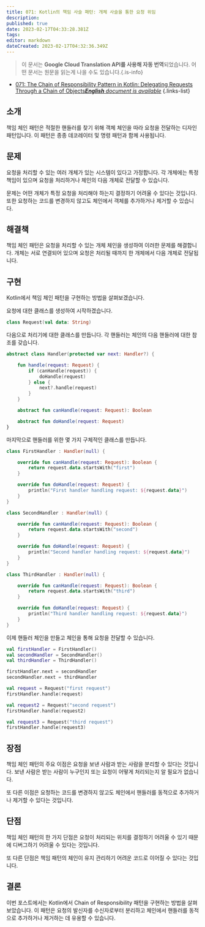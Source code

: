 ```yaml
---
title: 071: Kotlin의 책임 사슬 패턴: 개체 사슬을 통한 요청 위임
description: 
published: true
date: 2023-02-17T04:33:28.381Z
tags: 
editor: markdown
dateCreated: 2023-02-17T04:32:36.349Z
---
```


> 이 문서는 **Google Cloud Translation API를 사용해 자동 번역**되었습니다.
어떤 문서는 원문을 읽는게 나을 수도 있습니다.{.is-info}



- [071: The Chain of Responsibility Pattern in Kotlin: Delegating Requests Through a Chain of Objects***English** document is available*](/en/Knowledge-base/Kotlin/Learning/071-the-chain-of-responsibility-pattern-in-kotlin-delegating-requests-through-a-chain-of-objects)
{.links-list}


## 소개

책임 체인 패턴은 적절한 핸들러를 찾기 위해 객체 체인을 따라 요청을 전달하는 디자인 패턴입니다. 이 패턴은 종종 데코레이터 및 명령 패턴과 함께 사용됩니다.

## 문제

요청을 처리할 수 있는 여러 개체가 있는 시스템이 있다고 가정합니다. 각 개체에는 특정 책임이 있으며 요청을 처리하거나 체인의 다음 개체로 전달할 수 있습니다.

문제는 어떤 개체가 특정 요청을 처리해야 하는지 결정하기 어려울 수 있다는 것입니다. 또한 요청하는 코드를 변경하지 않고도 체인에서 객체를 추가하거나 제거할 수 있습니다.

## 해결책

책임 체인 패턴은 요청을 처리할 수 있는 개체 체인을 생성하여 이러한 문제를 해결합니다. 개체는 서로 연결되어 있으며 요청은 처리될 때까지 한 개체에서 다음 개체로 전달됩니다.

## 구현

Kotlin에서 책임 체인 패턴을 구현하는 방법을 살펴보겠습니다.

요청에 대한 클래스를 생성하여 시작하겠습니다.

```kotlin
class Request(val data: String)
```

다음으로 처리기에 대한 클래스를 만듭니다. 각 핸들러는 체인의 다음 핸들러에 대한 참조를 갖습니다.

```kotlin
abstract class Handler(protected var next: Handler?) {

    fun handle(request: Request) {
        if (canHandle(request)) {
            doHandle(request)
        } else {
            next?.handle(request)
        }
    }

    abstract fun canHandle(request: Request): Boolean

    abstract fun doHandle(request: Request)
}
```

마지막으로 핸들러를 위한 몇 가지 구체적인 클래스를 만듭니다.

```kotlin
class FirstHandler : Handler(null) {

    override fun canHandle(request: Request): Boolean {
        return request.data.startsWith("first")
    }

    override fun doHandle(request: Request) {
        println("First handler handling request: ${request.data}")
    }
}

class SecondHandler : Handler(null) {

    override fun canHandle(request: Request): Boolean {
        return request.data.startsWith("second")
    }

    override fun doHandle(request: Request) {
        println("Second handler handling request: ${request.data}")
    }
}

class ThirdHandler : Handler(null) {

    override fun canHandle(request: Request): Boolean {
        return request.data.startsWith("third")
    }

    override fun doHandle(request: Request) {
        println("Third handler handling request: ${request.data}")
    }
}
```

이제 핸들러 체인을 만들고 체인을 통해 요청을 전달할 수 있습니다.

```kotlin
val firstHandler = FirstHandler()
val secondHandler = SecondHandler()
val thirdHandler = ThirdHandler()

firstHandler.next = secondHandler
secondHandler.next = thirdHandler

val request = Request("first request")
firstHandler.handle(request)

val request2 = Request("second request")
firstHandler.handle(request2)

val request3 = Request("third request")
firstHandler.handle(request3)
```

## 장점

책임 체인 패턴의 주요 이점은 요청을 보낸 사람과 받는 사람을 분리할 수 있다는 것입니다. 보낸 사람은 받는 사람이 누구인지 또는 요청이 어떻게 처리되는지 알 필요가 없습니다.

또 다른 이점은 요청하는 코드를 변경하지 않고도 체인에서 핸들러를 동적으로 추가하거나 제거할 수 있다는 것입니다.

## 단점

책임 체인 패턴의 한 가지 단점은 요청이 처리되는 위치를 결정하기 어려울 수 있기 때문에 디버그하기 어려울 수 있다는 것입니다.

또 다른 단점은 책임 패턴의 체인이 유지 관리하기 어려운 코드로 이어질 수 있다는 것입니다.

## 결론

이번 포스트에서는 Kotlin에서 Chain of Responsibility 패턴을 구현하는 방법을 살펴보았습니다. 이 패턴은 요청의 발신자를 수신자로부터 분리하고 체인에서 핸들러를 동적으로 추가하거나 제거하는 데 유용할 수 있습니다.